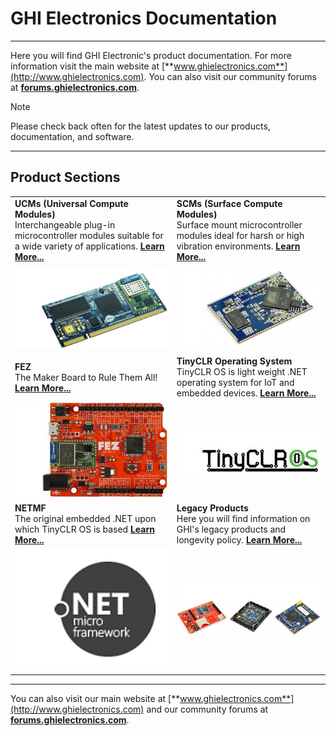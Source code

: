 # GHI Electronics Documentation
---
Here you will find GHI Electronic's product documentation.  For more information visit the main website at [**www.ghielectronics.com**](http://www.ghielectronics.com). You can also visit our community forums at [**forums.ghielectronics.com**](https://forums.ghielectronics.com).

> [!Note]
> Please check back often for the latest updates to our products, documentation, and software.

***

## Product Sections
|  |  |
|---|---|
| **UCMs (Universal Compute Modules)** </br> Interchangeable plug-in microcontroller modules suitable for a wide variety of applications. [**Learn More...**](hardware/ucm/intro.md) | **SCMs (Surface Compute Modules)** </br> Surface mount microcontroller modules ideal for harsh or high vibration environments. [**Learn More...**](hardware/scm/intro.md) |
| [![uc5550](images/uc5550.jpg)](hardware/ucm/intro.md) | [![G400S](images/g400s.jpg)](hardware/scm/intro.md) |
| **FEZ** </br> The Maker Board to Rule Them All! [**Learn More...**](hardware/fez/intro.md)| **TinyCLR Operating System** </br> TinyCLR OS is light weight .NET operating system for IoT and embedded devices. [**Learn More...**](software/tinyclr/intro.md) |
| [![FEZ](hardware/fez/images/fez.jpg)](hardware/fez/intro.md) | [![tinyCLR](images/tinyclrlogo.jpg)](software/tinyclr/intro.md) |
| **NETMF** </br> The original embedded .NET upon which TinyCLR OS is based [**Learn More...**](software/netmf/intro.md) | **Legacy Products** </br> Here you will find information on GHI's legacy products and longevity policy. [**Learn More...**](legacy/intro.md) |
| [![NETMF Logo](images/netmf-logo.png)](software/netmf/intro.md) | [![legacy](images/legacy.jpg)](legacy/intro.md) |

***

You can also visit our main website at [**www.ghielectronics.com**](http://www.ghielectronics.com) and our community forums at [**forums.ghielectronics.com**](https://forums.ghielectronics.com/).

